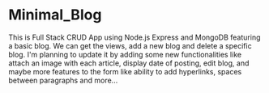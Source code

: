 # Minimal_Blog
This is Full Stack CRUD App using Node.js Express and MongoDB featuring a basic blog.
We can get the views, add a new blog and delete a specific blog.
I'm planning to update it by adding some new functionalities like attach an image with each article, display date of posting, edit blog, and maybe more features to the form like ability to add hyperlinks, spaces between paragraphs and more... 
